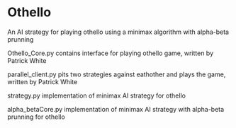 # Othello
An AI strategy for playing othello using a minimax algorithm with alpha-beta prunning 

  Othello_Core.py contains interface for playing othello game, written by Patrick White
  
  parallel_client.py pits two strategies against eathother and plays the game, written by Patrick White
  
  strategy.py implementation of minimax AI strategy for othello
  
  alpha_betaCore.py implementation of minimax AI strategy with alpha-beta prunning for othello
